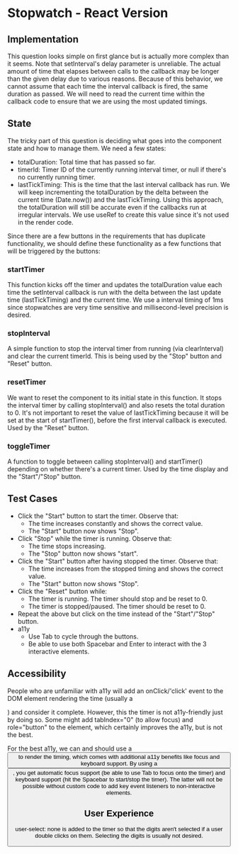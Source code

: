 # Stopwatch - React Version

## Implementation
This question looks simple on first glance but is actually more complex than it seems. Note that setInterval's delay parameter is unreliable. The actual amount of time that elapses between calls to the callback may be longer than the given delay due to various reasons. Because of this behavior, we cannot assume that each time the interval callback is fired, the same duration as passed. We will need to read the current time within the callback code to ensure that we are using the most updated timings.

## State
The tricky part of this question is deciding what goes into the component state and how to manage them. We need a few states:

  * totalDuration: Total time that has passed so far.
  * timerId: Timer ID of the currently running interval timer, or null if there's no currently running timer.
  * lastTickTiming: This is the time that the last interval callback has run. We will keep incrementing the totalDuration by the delta between the current time (Date.now()) and the lastTickTiming. Using this approach, the totalDuration will still be accurate even if the callbacks run at irregular intervals. We use useRef to create this value since it's not used in the render code.

Since there are a few buttons in the requirements that has duplicate functionality, we should define these functionality as a few functions that will be triggered by the buttons:

### startTimer
This function kicks off the timer and updates the totalDuration value each time the setInterval callback is run with the delta between the last update time (lastTickTiming) and the current time. We use a interval timing of 1ms since stopwatches are very time sensitive and millisecond-level precision is desired.

### stopInterval
A simple function to stop the interval timer from running (via clearInterval) and clear the current timerId. This is being used by the "Stop" button and "Reset" button.

### resetTimer
We want to reset the component to its initial state in this function. It stops the interval timer by calling stopInterval() and also resets the total duration to 0. It's not important to reset the value of lastTickTiming because it will be set at the start of startTimer(), before the first interval callback is executed. Used by the "Reset" button.

### toggleTimer
A function to toggle between calling stopInterval() and startTimer() depending on whether there's a current timer. Used by the time display and the "Start"/"Stop" button.

## Test Cases
  * Click the "Start" button to start the timer. Observe that:
    * The time increases constantly and shows the correct value.
    * The "Start" button now shows "Stop".
  * Click "Stop" while the timer is running. Observe that:
    * The time stops increasing.
    * The "Stop" button now shows "start".
  * Click the "Start" button after having stopped the timer. Observe that:
    * The time increases from the stopped timing and shows the correct value.
    * The "Start" button now shows "Stop".
  * Click the "Reset" button while:
    * The timer is running. The timer should stop and be reset to 0.
    * The timer is stopped/paused. The timer should be reset to 0.
  * Repeat the above but click on the time instead of the "Start"/"Stop" button.
  * a11y
    * Use Tab to cycle through the buttons.
    * Be able to use both Spacebar and Enter to interact with the 3 interactive elements.

## Accessibility
People who are unfamiliar with a11y will add an onClick/'click' event to the DOM element rendering the time (usually a <div>) and consider it complete. However, this the timer is not a11y-friendly just by doing so. Some might add tabIndex="0" (to allow focus) and role="button" to the element, which certainly improves the a11y, but is not the best.

For the best a11y, we can and should use a <button> to render the timing, which comes with additional a11y benefits like focus and keyboard support. By using a <button>, you get automatic focus support (be able to use Tab to focus onto the timer) and keyboard support (hit the Spacebar to start/stop the timer). The latter will not be possible without custom code to add key event listeners to non-interactive elements.

## User Experience
user-select: none is added to the timer so that the digits aren't selected if a user double clicks on them. Selecting the digits is usually not desired.